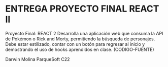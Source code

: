 # ENTREGA PROYECTO FINAL REACT II

Proyecto Final: REACT 2 Desarrolla una aplicación web que consuma la API de Pokémon o Rick and Morty, permitiendo la búsqueda de personajes. Debe estar estilizado, contar con un botón para regresar al inicio y demostrando el uso de hooks aprendidos en clase. (CODIGO-FUENTE)

Darwin Molina
ParqueSoft C22